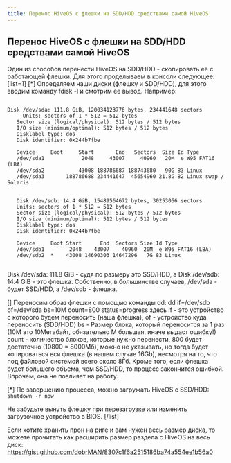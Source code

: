 ```yaml
---
title: Перенос HiveOS с флешки на SDD/HDD средствами самой HiveOS
---
```


## Перенос HiveOS с флешки на SDD/HDD средствами самой HiveOS
Один из способов перенести HiveOS на SDD/HDD - скопировать её с работающей флешки.
Для этого проделываем в консоли следующее:
[list=1]
[*] Определяем наши диски (флешку и SDD/HDD), для этого вводим команду fdisk -l и смотрим ее вывод.
Например:


<pre><code>
Disk /dev/sda: 111.8 GiB, 120034123776 bytes, 234441648 sectors
	 Units: sectors of 1 * 512 = 512 bytes
   Sector size (logical/physical): 512 bytes / 512 bytes
   I/O size (minimum/optimal): 512 bytes / 512 bytes
   Disklabel type: dos
   Disk identifier: 0x244b7fbe

   Device     Boot     Start       End   Sectors  Size Id Type
   /dev/sda1            2048     43007     40960   20M  e W95 FAT16 (LBA)
   /dev/sda2           43008 188786687 188743680   90G 83 Linux
   /dev/sda3       188786688 234441647  45654960 21.8G 82 Linux swap / Solaris


   Disk /dev/sdb: 14.4 GiB, 15489564672 bytes, 30253056 sectors
   Units: sectors of 1 * 512 = 512 bytes
   Sector size (logical/physical): 512 bytes / 512 bytes
   I/O size (minimum/optimal): 512 bytes / 512 bytes
   Disklabel type: dos
   Disk identifier: 0x244b7fbe

   Device     Boot Start      End  Sectors Size Id Type
   /dev/sdb1        2048    43007    40960  20M  e W95 FAT16 (LBA)
   /dev/sdb2  *    43008 14690303 14647296   7G 83 Linux
	 </code></pre>

   Disk /dev/sda: 111.8 GiB - судя по размеру это SSD/HDD, а Disk /dev/sdb: 14.4 GiB - это флешка. Собственно, в большинстве случаев,
/dev/sda - будет SSD/HDD, а /dev/sdb - флешка.

[] Переносим образ флешки с помощью команды dd:
dd if=/dev/sdb of=/dev/sda bs=10M count=800 status=progress
здесь
if - это устройство с которого будем переносить (наша флешка),
of - устройство куда переносить (SDD/HDD)
bs - Размер блока, который переносится за 1 раз (10M это 10Мегабайт, обязательно M большая, иначе выдаст ошибку!)
count - количество блоков, которые нужно перенести, 800 будет достаточно (10800 = 8000Мб), можно не указывать, но тогда будет
копироваться вся флешка (в нашем случае 16Gb), несмотря на то, что под файловой системой всего около 8Гб. Кроме того,
если флешка будет большего объема, чем SSD/HDD, то процесс закончится ошибкой. Впрочем, она не повлияет на работу.

[*] По завершению процесса, можно загружать HiveOS с SSD/HDD:
`shutdown -r now`

Не забудьте вынуть флешку при перезагрузке или изменить загрузочное устройство в BIOS.
[/list]

Если хотите хранить прон на риге и вам нужен весь размер диска, то можете прочитать как расширить размер раздела с HiveOS на весь диск:
https://gist.github.com/dobrMAN/8307c1f6a2515186ba74a554ee1b56a0
